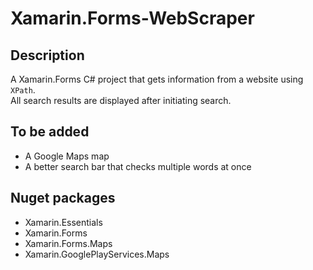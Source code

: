 # Xamarin.Forms-WebScraper
## Description
A Xamarin.Forms C# project that gets information from a website using `XPath`. \
All search results are displayed after initiating search.
## To be added
- A Google Maps map
- A better search bar that checks multiple words at once
## Nuget packages
- Xamarin.Essentials
- Xamarin.Forms
- Xamarin.Forms.Maps
- Xamarin.GooglePlayServices.Maps
